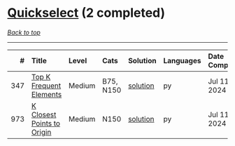 # [Quickselect](<https://leetcode.com/tag/Quickselect/>) (2 completed)

*[Back to top](<../../README.md>)*

------

|   # | Title                                                                                    | Level   | Cats      | Solution                                             | Languages   | Date Complete   |
|----:|:-----------------------------------------------------------------------------------------|:--------|:----------|:-----------------------------------------------------|:------------|:----------------|
| 347 | [Top K Frequent Elements](<https://leetcode.com/problems/top-k-frequent-elements>)       | Medium  | B75, N150 | [solution](<../_347. Top K Frequent Elements.md>)    | py          | Jul 11, 2024    |
| 973 | [K Closest Points to Origin](<https://leetcode.com/problems/k-closest-points-to-origin>) | Medium  | N150      | [solution](<../_973. K Closest Points to Origin.md>) | py          | Jul 11, 2024    |